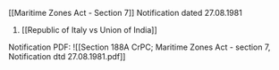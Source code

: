 [[Maritime Zones Act - Section 7]] Notification dated 27.08.1981

1. [[Republic of Italy vs Union of India]]

Notification PDF: 
![[Section 188A CrPC; Maritime Zones Act - section 7, Notification dtd 27.08.1981.pdf]]
